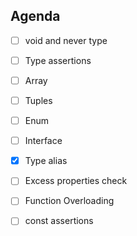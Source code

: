 ## Agenda

- [ ] void and never type
- [ ] Type assertions
- [ ] Array
- [ ] Tuples
- [ ] Enum
- [ ] Interface

- [x] Type alias
- [ ] Excess properties check
- [ ] Function Overloading
- [ ] const assertions
